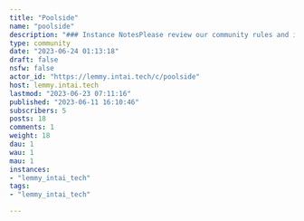 ```yaml
---
title: "Poolside" 
name: "poolside"
description: "### Instance NotesPlease review our community rules and introduce yourself!- [Welcome!](https://lemmy.intai.tech/post/1511)- [Introduce yourself](https://lemmy.intai.tech/post/2710)- [Rules](https://lemmy.intai.tech/post/76)### Useful links- [AI Tools and Bot List](https://lemmy.intai.tech/post/2484)- [Machine Learning Communities](https://lemmy.intai.tech/post/2182)- [Fediverse Observer](https://lemmy.fediverse.observer/)- [Lemmy Community Browser](https://browse.feddit.de/)"
type: community
date: "2023-06-24 01:13:18"
draft: false
nsfw: false
actor_id: "https://lemmy.intai.tech/c/poolside"
host: lemmy.intai.tech
lastmod: "2023-06-23 07:11:16"
published: "2023-06-11 16:10:46"
subscribers: 5
posts: 18
comments: 1
weight: 18
dau: 1
wau: 1
mau: 1
instances:
- "lemmy_intai_tech"
tags: 
- "lemmy_intai_tech"

---
```

